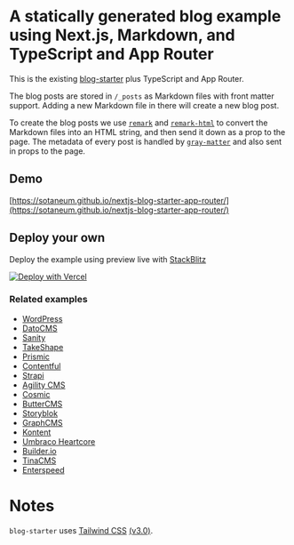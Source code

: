 # A statically generated blog example using Next.js, Markdown, and TypeScript and App Router

This is the existing [blog-starter](https://github.com/vercel/next.js/tree/canary/examples/blog-starter) plus TypeScript and App Router.

The blog posts are stored in `/_posts` as Markdown files with front matter support. Adding a new Markdown file in there will create a new blog post.

To create the blog posts we use [`remark`](https://github.com/remarkjs/remark) and [`remark-html`](https://github.com/remarkjs/remark-html) to convert the Markdown files into an HTML string, and then send it down as a prop to the page. The metadata of every post is handled by [`gray-matter`](https://github.com/jonschlinkert/gray-matter) and also sent in props to the page.

## Demo

[https://sotaneum.github.io/nextjs-blog-starter-app-router/](https://sotaneum.github.io/nextjs-blog-starter-app-router/)

## Deploy your own

Deploy the example using preview live with [StackBlitz](https://stackblitz.com/github/Sotaneum/nextjs-blog-starter-app-router/tree/main)

[![Deploy with Vercel](https://vercel.com/button)](https://vercel.com/new/clone?repository-url=https://github.com/Sotaneum/nextjs-blog-starter-app-router/tree/main&project-name=blog-starter&repository-name=blog-starter)

### Related examples

- [WordPress](/examples/cms-wordpress)
- [DatoCMS](/examples/cms-datocms)
- [Sanity](/examples/cms-sanity)
- [TakeShape](/examples/cms-takeshape)
- [Prismic](/examples/cms-prismic)
- [Contentful](/examples/cms-contentful)
- [Strapi](/examples/cms-strapi)
- [Agility CMS](/examples/cms-agilitycms)
- [Cosmic](/examples/cms-cosmic)
- [ButterCMS](/examples/cms-buttercms)
- [Storyblok](/examples/cms-storyblok)
- [GraphCMS](/examples/cms-graphcms)
- [Kontent](/examples/cms-kontent)
- [Umbraco Heartcore](/examples/cms-umbraco-heartcore)
- [Builder.io](/examples/cms-builder-io)
- [TinaCMS](/examples/cms-tina/)
- [Enterspeed](/examples/cms-enterspeed)

# Notes

`blog-starter` uses [Tailwind CSS](https://tailwindcss.com) [(v3.0)](https://tailwindcss.com/blog/tailwindcss-v3).
